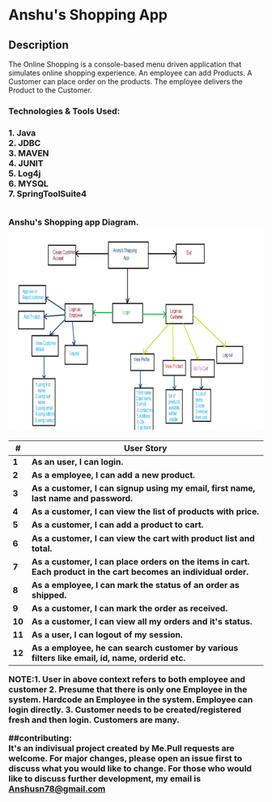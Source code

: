 # Anshu's Shopping App
 ## Description
   
   The Online Shopping is a console-based menu driven application that simulates online shopping experience. An employee can add Products. A Customer can place order on the products. The employee delivers the Product to the Customer.

 
 <h3>Technologies & Tools Used: <h3>
  1. Java <br>
  2. JDBC <br>
  3. MAVEN <br>
  4. JUNIT <br>
  5. Log4j <br>
  6. MYSQL <br>
  7. SpringToolSuite4<br><br>
  
 Anshu's Shopping app Diagram.
 <img src="https://github.com/anshusn/Project0/blob/master/shoppingappDia.png" width=800px height=400px><br>
  
  
|#|User Story
|-----|-----|
|1|As an user, I can login.
|2|As a employee, I can add a new product.
|3|As a customer, I can signup using my email, first name, last name and password.
|4|As a customer, I can view the list of products with price.
|5|As a customer, I can add a product to cart.
|6|As a customer, I can view the cart with product list and total.
|7|As a customer, I can place orders on the items in cart. Each product in the cart becomes an individual order.
|8|As a employee, I can mark the status of an order as shipped.
|9|As a customer, I can mark the order as received.
|10|As a customer, I can view all my orders and it's status.
|11|As a user, I can logout of my session.
|12|As a employee, he can search customer by various filters like email, id, name, orderid etc.<br>

NOTE:1. User in above context refers to both employee and customer
2. Presume that there is only one Employee in the system. Hardcode an Employee in the system. Employee can login directly.
3. Customer needs to be created/registered fresh and then login. Customers are many.

##contributing:<br>
It's an indivisual project created by Me.Pull requests are welcome. For major changes, please open an issue first to discuss what you would like to change.
For those who would like to discuss further development, my email is  Anshusn78@gmail.com

